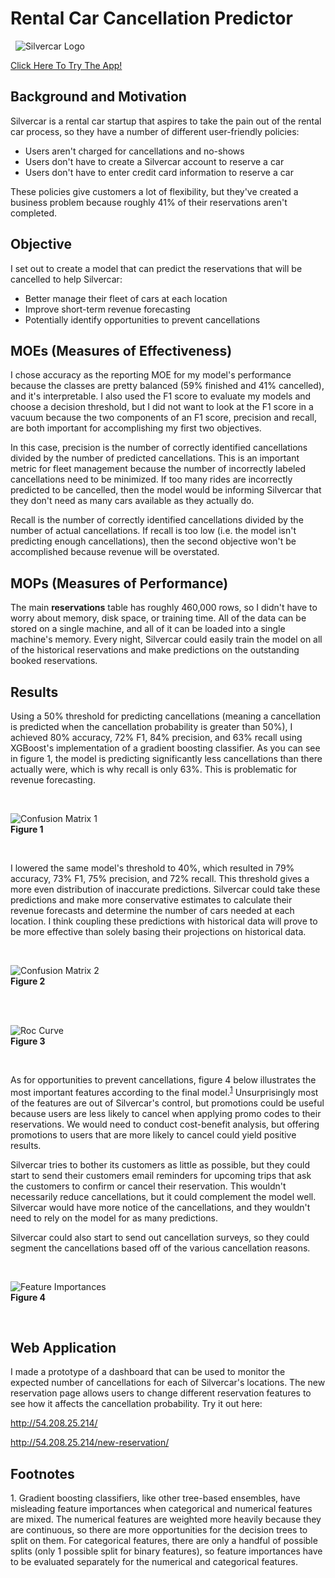 # Rental Car Cancellation Predictor


&nbsp;
![Silvercar Logo](/images/silvercar_cars.jpg)
&nbsp;

[Click Here To Try The App!](http://54.208.25.214/)
<br>

## Background and Motivation

Silvercar is a rental car startup that aspires to take the pain out of the rental car process, so they have a number of different user-friendly policies:

- Users aren't charged for cancellations and no-shows
- Users don't have to create a Silvercar account to reserve a car
- Users don't have to enter credit card information to reserve a car

These policies give customers a lot of flexibility, but they've created a business problem because roughly 41% of their reservations aren't completed.


## Objective

I set out to create a model that can predict the reservations that will be cancelled to help Silvercar:
- Better manage their fleet of cars at each location
- Improve short-term revenue forecasting
- Potentially identify opportunities to prevent cancellations


## MOEs (Measures of Effectiveness)

I chose accuracy as the reporting MOE for my model's performance because the classes are pretty balanced (59% finished and 41% cancelled), and it's interpretable. I also used the F1 score to evaluate my models and choose a decision threshold, but I did not want to look at the F1 score in a vacuum because the two components of an F1 score, precision and recall, are both important for accomplishing my first two objectives.

In this case, precision is the number of correctly identified cancellations divided by the number of predicted cancellations. This is an important metric for fleet management because the number of incorrectly labeled cancellations need to be minimized. If too many rides are incorrectly predicted to be cancelled, then the model would be informing Silvercar that they don't need as many cars available as they actually do.

Recall is the number of correctly identified cancellations divided by the number of actual cancellations. If recall is too low (i.e. the model isn't predicting enough cancellations), then the second objective won't be accomplished because revenue will be overstated.


## MOPs (Measures of Performance)

The main **reservations** table has roughly 460,000 rows, so I didn't have to worry about memory, disk space, or training time. All of the data can be stored on a single machine, and all of it can be loaded into a single machine's memory. Every night, Silvercar could easily train the model on all of the historical reservations and make predictions on the outstanding booked reservations.


## Results

Using a 50% threshold for predicting cancellations (meaning a cancellation is predicted when the cancellation probability is greater than 50%), I achieved 80% accuracy, 72% F1, 84% precision, and 63% recall using XGBoost's implementation of a gradient boosting classifier. As you can see in figure 1, the model is predicting significantly less cancellations than there actually were, which is why recall is only 63%. This is problematic for revenue forecasting.

&nbsp;

![Confusion Matrix 1](/images/confusion_matrix.png)<br>**Figure 1**

&nbsp;


I lowered the same model's threshold to 40%, which resulted in 79% accuracy, 73% F1, 75% precision, and 72% recall. This threshold gives a more even distribution of inaccurate predictions. Silvercar could take these predictions and make more conservative estimates to calculate their revenue forecasts and determine the number of cars needed at each location. I think coupling these predictions with historical data will prove to be more effective than solely basing their projections on historical data.

&nbsp;

![Confusion Matrix 2](/images/confusion_matrix2.png)<br>**Figure 2**

<br>
<br>

![Roc Curve](/images/roc_curve.png)<br>**Figure 3**

&nbsp;


As for opportunities to prevent cancellations, figure 4 below illustrates the most important features according to the final model.<sup>[1](#footnote1)</sup> Unsurprisingly most of the features are out of Silvercar's control, but promotions could be useful because users are less likely to cancel when applying promo codes to their reservations. We would need to conduct cost-benefit analysis, but offering promotions to
users that are more likely to cancel could yield positive results.

Silvercar tries to bother its customers as little as possible, but they could start to send their customers email reminders for upcoming trips that ask the customers to confirm or cancel their reservation. This wouldn't necessarily reduce cancellations, but it could complement the model well. Silvercar would have more notice of the cancellations, and they wouldn't need to rely on the model for as many predictions.

Silvercar could also start to send out cancellation surveys, so they could segment the cancellations based off of the various cancellation reasons.

&nbsp;

![Feature Importances](/images/feature_importances.png)<br>**Figure 4**

&nbsp;

## Web Application

I made a prototype of a dashboard that can be used to monitor the expected number of cancellations for each of Silvercar's locations. The new reservation page allows users to change different reservation features to see how it affects the cancellation probability. Try it out here:

http://54.208.25.214/

http://54.208.25.214/new-reservation/


## Footnotes

<a name="footnote1">1</a>. Gradient boosting classifiers, like other tree-based ensembles, have misleading feature importances when categorical and numerical features are mixed. The numerical features are weighted more heavily because they are continuous, so there are more opportunities for the decision trees to split on them. For categorical features, there are only a handful of possible splits (only 1 possible split for binary features), so feature importances have to be evaluated separately for the numerical and categorical features.

